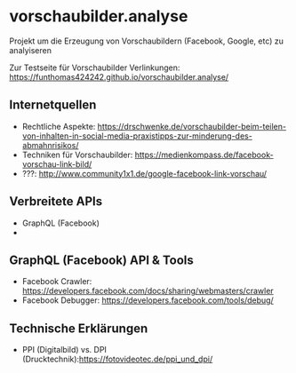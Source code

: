 # vorschaubilder.analyse
Projekt um die Erzeugung von Vorschaubildern (Facebook, Google, etc) zu analyiseren


Zur Testseite für Vorschaubilder Verlinkungen: https://funthomas424242.github.io/vorschaubilder.analyse/


## Internetquellen

* Rechtliche Aspekte: https://drschwenke.de/vorschaubilder-beim-teilen-von-inhalten-in-social-media-praxistipps-zur-minderung-des-abmahnrisikos/
* Techniken für Vorschaubilder: https://medienkompass.de/facebook-vorschau-link-bild/
* ???: http://www.community1x1.de/google-facebook-link-vorschau/

## Verbreitete APIs
* GraphQL (Facebook) 
* 

## GraphQL (Facebook) API & Tools 

* Facebook Crawler: https://developers.facebook.com/docs/sharing/webmasters/crawler
* Facebook Debugger: https://developers.facebook.com/tools/debug/ 



## Technische Erklärungen
 * PPI (Digitalbild) vs. DPI (Drucktechnik):https://fotovideotec.de/ppi_und_dpi/
